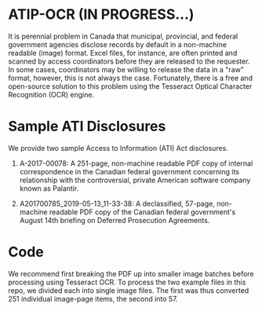 # ATIP-OCR (IN PROGRESS...)
It is perennial problem in Canada that municipal, provincial, and federal government agencies disclose records by default in a non-machine readable (image) format. Excel files, for instance, are often printed and scanned by access coordinators before they are released to the requester. In some cases, coordinators may be willing to release the data in a "raw" format, however, this is not always the case. Fortunately, there is a free and open-source solution to this problem using the Tesseract Optical Character Recognition (OCR) engine.

# Sample ATI Disclosures
We provide two sample Access to Information (ATI) Act disclosures. 

1. A-2017-00078: A 251-page, non-machine readable PDF copy of internal correspondence in the Canadian federal government concerning its relationship with the controversial, private American software company known as Palantir.

2. A201700785_2019-05-13_11-33-38: A declassified, 57-page, non-machine readable PDF copy of the Canadian federal government's August 14th briefing on Deferred Prosecution Agreements.

# Code

We recommend first breaking the PDF up into smaller image batches before processing using Tesseract OCR. To process the two example files in this repo, we divided each into single image files. The first was thus converted 251 individual image-page items, the second into 57.
